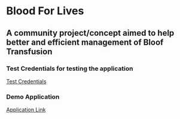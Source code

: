 # Blood For Lives

## A community project/concept aimed to help better and efficient management of Bloof Transfusion

### Test Credentials for testing the application

[Test Credentials](../blob/main/readme/credentials.md)

### Demo Application

[Application Link](http://blood-for-lives.heroku.com/)
